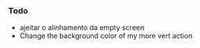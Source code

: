 ### Todo
- ajeitar o alinhamento da empty screen
- Change the background color of my more vert action